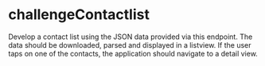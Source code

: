 # challengeContactlist
Develop a contact list using the JSON data provided via this endpoint. The data should be downloaded, parsed and displayed in a listview. If the user taps on one of the contacts, the application should navigate to a detail view.
